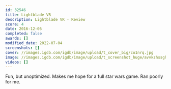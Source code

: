 ```yaml
---
id: 32546
title: Lightblade VR
description: Lightblade VR - Review
score: 4
date: 2016-12-05
completed: false
awards: []
modified_date: 2022-07-04
screenshots: []
cover: //images.igdb.com/igdb/image/upload/t_cover_big/co1nrq.jpg
image: //images.igdb.com/igdb/image/upload/t_screenshot_huge/avvkzhssgh8pg1y0mjtw.jpg
videos: []
---
```

Fun, but unoptimized. Makes me hope for a full star wars game. Ran poorly for me.